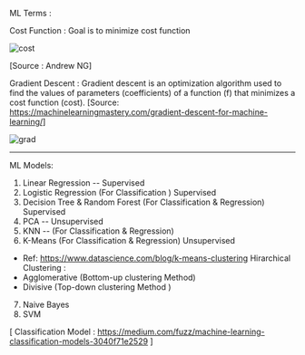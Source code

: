 ML Terms :

Cost Function : Goal is to minimize cost function

![cost](https://user-images.githubusercontent.com/27011804/46183422-796d2080-c2ee-11e8-83d8-401faa2b02db.PNG)

[Source : Andrew NG]

Gradient Descent : Gradient descent is an optimization algorithm used to find the values of parameters (coefficients) of a function (f) that minimizes a cost function (cost). [Source: https://machinelearningmastery.com/gradient-descent-for-machine-learning/]

![grad](https://user-images.githubusercontent.com/27011804/46206483-c62e1700-c341-11e8-8c64-e36e1c196ef6.png)


---------------
ML Models:

1. Linear Regression -- Supervised
2. Logistic Regression (For Classification ) Supervised
3. Decision Tree & Random Forest (For Classification & Regression) Supervised
4. PCA -- Unsupervised
5. KNN -- (For Classification & Regression)
6. K-Means (For Classification & Regression) Unsupervised
- Ref: https://www.datascience.com/blog/k-means-clustering
Hirarchical Clustering :
- Agglomerative (Bottom-up clustering Method)
- Divisive (Top-down clustering Method )
7. Naive Bayes
8. SVM

[ Classification Model : https://medium.com/fuzz/machine-learning-classification-models-3040f71e2529 ]
